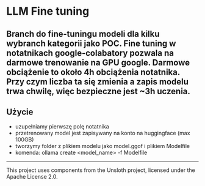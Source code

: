 # LLM Fine tuning

Branch do fine-tuningu modeli dla kilku wybranch kategorii jako POC. 
Fine tuning w notatnikach google-colabatory pozwala na darmowe trenowanie na GPU google.
Darmowe obciążenie to około 4h obciążenia notatnika. Przy czym liczba ta się zmienia a zapis modelu trwa chwilę, więc bezpieczne jest ~3h uczenia.
---

## Użycie
- uzupełniamy pierwszę polę notatnika
- przetrenowany model jest zapisywany na konto na huggingface (max 100GB)
- tworzymy folder z plikiem modelu jako model.ggof i plikiem Modelfile
- komenda: ollama create <model_name> -f Modelfile
---

This project uses components from the Unsloth project, licensed under the Apache License 2.0.

